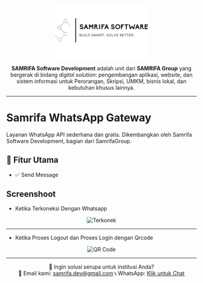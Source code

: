 <p align="center">
  <img src="https://raw.githubusercontent.com/S4MR1F4/S4MR1F4/main/software-development-logo-black-1920x1080.png" alt="SAMRIFA Logo" width="50%"/>
</p>

<p align="center">
  <strong>SAMRIFA Software Development</strong> adalah unit dari <strong>SAMRIFA Group</strong> yang bergerak di bidang <em>digital solution</em>: pengembangan aplikasi, website, dan sistem informasi untuk Perorangan, Skripsi, UMKM, bisnis lokal, dan kebutuhan khusus lainnya.
</p>

---

# Samrifa WhatsApp Gateway
Layanan WhatsApp API sederhana dan gratis. Dikembangkan oleh Samrifa Software Development, bagian dari SamrifaGroup.

## 📌 Fitur Utama

- ✅ Send Message

## Screenshoot

- Ketika Terkoneksi Dengan Whatsapp
<p align="center">
  <img src="https://raw.githubusercontent.com/S4MR1F4/samrifa-whatsapp-gateway/main/connected.png" alt="Terkonek" width="50%"/>
</p>

---
- Ketika Proses Logout dan Proses Login dengan Qrcode
<p align="center">
  <img src="https://raw.githubusercontent.com/S4MR1F4/samrifa-whatsapp-gateway/main/qrcode.png" alt="QR Code" width="50%"/>
</p>

---

<p align="center">
🚀 Ingin solusi serupa untuk institusi Anda?<br/>
📩 Email kami: <a href="mailto:samrifa.dev@gmail.com">samrifa.dev@gmail.com</a>  
📞 WhatsApp: <a href="https://wa.me/62812XXXXXXX">Klik untuk Chat</a>  
</p>

